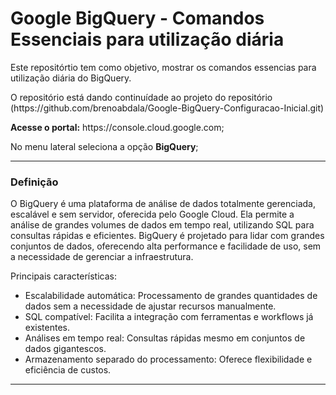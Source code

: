 # Google BigQuery - Comandos Essenciais para utilização diária

<p>Este repositórtio tem como objetivo, mostrar os comandos essencias para utilização diária do BigQuery.</p>
<p>O repositório está dando continuídade ao projeto do repositório (https://github.com/brenoabdala/Google-BigQuery-Configuracao-Inicial.git)</p>
<p><b>Acesse o portal:</b> https://console.cloud.google.com;</p>
<p>No menu lateral seleciona a opção <strong>BigQuery</strong>;</p>

<hr>

### Definição

<p>O BigQuery é uma plataforma de análise de dados totalmente gerenciada, escalável e sem servidor, oferecida pelo Google Cloud. Ela permite a análise de grandes volumes de dados em tempo real, utilizando SQL para consultas rápidas e eficientes. BigQuery é projetado para lidar com grandes conjuntos de dados, oferecendo alta performance e facilidade de uso, sem a necessidade de gerenciar a infraestrutura.</p>

<p>Principais características:</p>

- Escalabilidade automática: Processamento de grandes quantidades de dados sem a necessidade de ajustar recursos manualmente.
- SQL compatível: Facilita a integração com ferramentas e workflows já existentes.
- Análises em tempo real: Consultas rápidas mesmo em conjuntos de dados gigantescos.
- Armazenamento separado do processamento: Oferece flexibilidade e eficiência de custos.
 
<hr>

